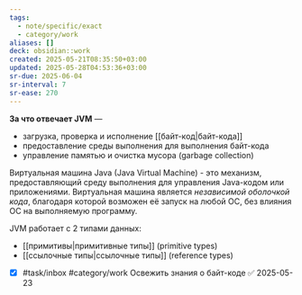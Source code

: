 ```yaml
---
tags:
  - note/specific/exact
  - category/work
aliases: []
deck: obsidian::work
created: 2025-05-21T08:35:50+03:00
updated: 2025-05-28T04:53:36+03:00
sr-due: 2025-06-04
sr-interval: 7
sr-ease: 270
---
```


**За что отвечает JVM**
—
- загрузка, проверка и исполнение [[байт-код|байт-кода]]
- предоставление среды выполнения для выполнения байт-кода
- управление памятью и очистка мусора (garbage collection)

Виртуальная машина Java (Java Virtual Machine) - это механизм, предоставляющий среду выполнения для управления Java-кодом или приложениями. Виртуальная машина является *независимой оболочкой кода*, благодаря которой возможен её запуск на любой ОС, без влияния ОС на выполняемую программу.

JVM работает с 2 типами данных:
- [[примитивы|примитивные типы]] (primitive types)
- [[ссылочные типы|ссылочные типы]] (reference types)

- [x] #task/inbox #category/work Освежить знания о байт-коде ✅ 2025-05-23

